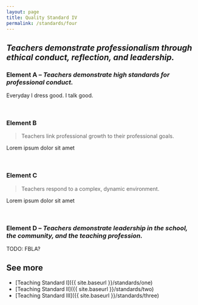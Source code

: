 ```yaml
---
layout: page
title: Quality Standard IV
permalink: /standards/four
---
```


## _Teachers demonstrate professionalism through ethical conduct, reflection, and leadership._

### Element A – _Teachers demonstrate high standards for professional conduct._

Everyday I dress good. I talk good.

<br>

### Element B

> Teachers link professional growth to their professional goals.

Lorem ipsum dolor sit amet

<br>

### Element C

> Teachers respond to a complex, dynamic environment.

Lorem ipsum dolor sit amet

<br>

### Element D – _Teachers demonstrate leadership in the school, the community, and the teaching profession._

TODO: FBLA?

## See more

- [Teaching Standard I]({{ site.baseurl }}/standards/one)
- [Teaching Standard II]({{ site.baseurl }}/standards/two)
- [Teaching Standard III]({{ site.baseurl }}/standards/three)
